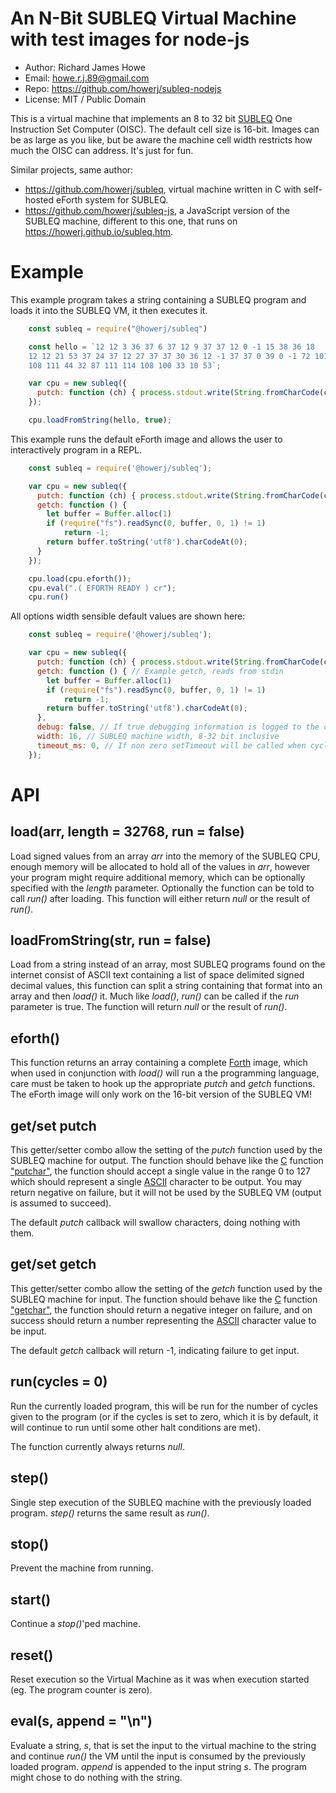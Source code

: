 # An N-Bit SUBLEQ Virtual Machine with test images for node-js

* Author: Richard James Howe
* Email: howe.r.j.89@gmail.com
* Repo: https://github.com/howerj/subleq-nodejs
* License: MIT / Public Domain

This is a virtual machine that implements an 8 to 32 bit [SUBLEQ](https://esolangs.org/wiki/Subleq) 
One Instruction Set Computer (OISC). The default cell size is 16-bit. Images can be as
large as you like, but be aware the machine cell width restricts how much the
OISC can address. It's just for fun.

Similar projects, same author:

* <https://github.com/howerj/subleq>, virtual machine written in C with
  self-hosted eForth system for SUBLEQ.
* <https://github.com/howerj/subleq-js>, a JavaScript version of the
  SUBLEQ machine, different to this one, that runs on
  <https://howerj.github.io/subleq.htm>.

# Example

This example program takes a string containing a SUBLEQ program
and loads it into the SUBLEQ VM, it then executes it.


```js
	const subleq = require("@howerj/subleq")

	const hello = `12 12 3 36 37 6 37 12 9 37 37 12 0 -1 15 38 36 18
	12 12 21 53 37 24 37 12 27 37 37 30 36 12 -1 37 37 0 39 0 -1 72 101 108
	108 111 44 32 87 111 114 108 100 33 10 53`;

	var cpu = new subleq({
	  putch: function (ch) { process.stdout.write(String.fromCharCode(ch)); },
	});

	cpu.loadFromString(hello, true);

```

This example runs the default eForth image and allows the user to
interactively program in a REPL.

```js
	const subleq = require('@howerj/subleq');

	var cpu = new subleq({
	  putch: function (ch) { process.stdout.write(String.fromCharCode(ch)); },
	  getch: function () {
		let buffer = Buffer.alloc(1)
		if (require("fs").readSync(0, buffer, 0, 1) != 1)
			return -1;
		return buffer.toString('utf8').charCodeAt(0);
	  }
	});

	cpu.load(cpu.eforth());
	cpu.eval(".( EFORTH READY ) cr");
	cpu.run()
```

All options width sensible default values are shown here:

```js
	const subleq = require('@howerj/subleq');

	var cpu = new subleq({
	  putch: function (ch) { process.stdout.write(String.fromCharCode(ch)); }, // Example putch, writes to stdout
	  getch: function () { // Example getch, reads from stdin
		let buffer = Buffer.alloc(1)
		if (require("fs").readSync(0, buffer, 0, 1) != 1)
			return -1;
		return buffer.toString('utf8').charCodeAt(0);
	  },
	  debug: false, // If true debugging information is logged to the console
	  width: 16, // SUBLEQ machine width, 8-32 bit inclusive
	  timeout_ms: 0, // If non zero setTimeout will be called when cycles run out or input returns an error
	});
```

# API

## load(arr, length = 32768, run = false)

Load signed values from an array *arr* into the memory of the SUBLEQ CPU,
enough memory will be allocated to hold all of the values in *arr*, however
your program might require additional memory, which can be optionally 
specified with the *length* parameter. Optionally the function can be told
to call *run()* after loading. This function will either return *null* or
the result of *run()*.

## loadFromString(str, run = false)

Load from a string instead of an array, most SUBLEQ programs found on the
internet consist of ASCII text containing a list of space delimited 
signed decimal values, this function can split a string containing that
format into an array and then *load()* it. Much like *load()*, *run()*
can be called if the *run* parameter is true. The function will return
*null* or the result of *run()*.

## eforth()

This function returns an array containing a complete [Forth](https://en.wikipedia.org/wiki/Forth_%28programming_language%29) 
image, which when used in conjunction with *load()* will run a the
programming language, care must be taken to hook up the appropriate
*putch* and *getch* functions. The eForth image will only work on the
16-bit version of the SUBLEQ VM!

## get/set putch

This getter/setter combo allow the setting of the *putch* function
used by the SUBLEQ machine for output. The function should behave
like the [C](https://en.wikipedia.org/wiki/The_C_Programming_Language)
function ["putchar"](https://www.cplusplus.com/reference/cstdio/putchar/),
the function should accept a single value in the range 0 to 127
which should represent a single [ASCII](https://en.wikipedia.org/wiki/ASCII)
character to be output. You may return negative on failure, but it will
not be used by the SUBLEQ VM (output is assumed to succeed).

The default *putch* callback will swallow characters, doing nothing
with them.

## get/set getch

This getter/setter combo allow the setting of the *getch* function
used by the SUBLEQ machine for input. The function should behave
like the [C](https://en.wikipedia.org/wiki/The_C_Programming_Language)
function ["getchar"](https://www.cplusplus.com/reference/cstdio/getchar/),
the function should return a negative integer on failure, and on success
should return a number representing the
[ASCII](https://en.wikipedia.org/wiki/ASCII) character value to
be input.

The default *getch* callback will return -1, indicating failure
to get input.

## run(cycles = 0)

Run the currently loaded program, this will be run for the number
of cycles given to the program (or if the cycles is set to zero,
which it is by default, it will continue to run until some other
halt conditions are met).

The function currently always returns *null*.

## step()

Single step execution of the SUBLEQ machine with the previously loaded
program. *step()* returns the same result as *run()*.

## stop()

Prevent the machine from running.

## start()

Continue a *stop()*'ped machine.

## reset()

Reset execution so the Virtual Machine as it was when execution
started (eg. The program counter is zero).

## eval(s, append = "\n")

Evaluate a string, *s*, that is set the input to the virtual machine to
the string and continue *run()* the VM until the input is consumed
by the previously loaded program. *append* is appended to the input
string *s*. The program might chose to do nothing with the string.

